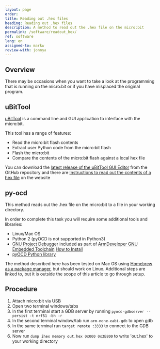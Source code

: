 ```yaml
---
layout: page
order:
title: Reading out .hex files
heading: Reading out .hex files
description: A method to read out the .hex file on the micro:bit
permalink: /software/readout_hex/
ref: software
lang: en
assigned-to: markw
review-with: jonnya
---
```



## Overview

There may be occasions when you want to take a look at the programming that is running on the micro:bit or if you have misplaced the original program.

## uBitTool

[uBitTool](https://www.embeddedlog.com/ubittool/) is a command line and GUI application to interface with the micro:bit.

This tool has a range of features:

- Read the micro:bit flash contents
- Extract user Python code from the micro:bit flash
- Flash the micro:bit
- Compare the contents of the micro:bit flash against a local hex file

You can download the [latest release of the uBitTool GUI Editor](https://github.com/carlosperate/ubittool/releases/) from the GitHub repository and there are [Instructions to read out the contents of a hex file](https://www.embeddedlog.com/ubittool/usage.html) on the website


## py-ocd

This method reads out the .hex file on the micro:bit to a file in your working directory.

In order to complete this task you will require some additional tools and libraries:

  - Linux/Mac OS
  - Python 2 (pyOCD is not supported in Python3)
  - [GNU Project Debugger](https://www.gnu.org/software/gdb/) included as part of [ArmDeveloper GNU Embedded Toolchain](https://developer.arm.com/open-source/gnu-toolchain/gnu-rm/downloads) [How to Install](https://gnu-mcu-eclipse.github.io/toolchain/arm/install/)
  - [pyOCD Python library](https://github.com/mbedmicro/pyOCD)

The method described here has been tested on Mac OS  using [Homebrew as a package manager](https://brew.sh/), but should work on Linux. Additional steps are linked to, but it is outside the scope of this article to go through setup.

## Procedure

1. Attach micro:bit via USB
2. Open two terminal windows/tabs
3. In the first terminal start a GDB server by running ```pyocd-gdbserver --persist -t nrf51 -bh -r```
4. In the second terminal window/tab run ```arm-none-eabi-gdb``` to open gdb
5. In the same terminal run ```target remote :3333``` to connect to the GDB server
6. Now run ```dump ihex memory out.hex 0x000 0x3E800``` to write 'out.hex' to your working directory


